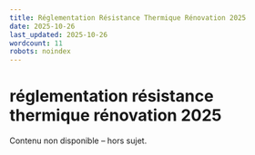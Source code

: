 ```yaml
---
title: Réglementation Résistance Thermique Rénovation 2025
date: 2025-10-26
last_updated: 2025-10-26
wordcount: 11
robots: noindex
---
```


# réglementation résistance thermique rénovation 2025

Contenu non disponible – hors sujet.